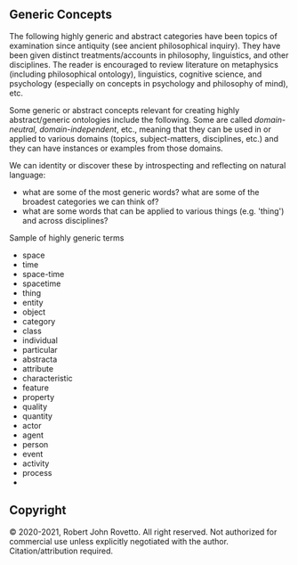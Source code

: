 ## Generic Concepts 
The following highly generic and abstract categories have been topics of examination since antiquity (see ancient philosophical inquiry). They have been given distinct treatments/accounts in philosophy, linguistics, and other disciplines. The reader is encouraged to review literature on metaphysics (including philosophical ontology), linguistics, cognitive science, and psychology (especially on concepts in psychology and philosophy of mind), etc.

Some generic or abstract concepts relevant for creating highly abstract/generic ontologies include the following. Some are called _domain-neutral, domain-independent_, etc., meaning that they can be used in or applied to various domains (topics, subject-matters, disciplines, etc.) and they can have instances or examples from those domains.

We can identity or discover these by introspecting and reflecting on natural language:
* what are some of the most generic words? what are some of the broadest categories we can think of?
* what are some words that can be applied to various things (e.g. 'thing') and across disciplines?

Sample of highly generic terms
* space
* time
* space-time
* spacetime
* thing
* entity
* object
* category
* class
* individual
* particular
* abstracta
* attribute
* characteristic
* feature
* property
* quality
* quantity
* actor
* agent
* person
* event
* activity
* process
* 

## Copyright
© 2020-2021, Robert John Rovetto. All right reserved. Not authorized for commercial use unless explicitly negotiated with the author. Citation/attribution required.
